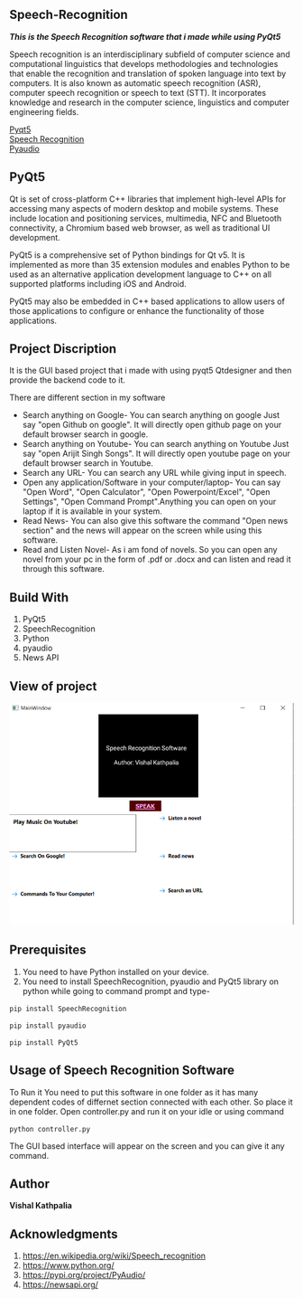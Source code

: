 ## Speech-Recognition

***This is the Speech Recognition software that i made while using PyQt5***

Speech recognition is an interdisciplinary subfield of computer science and computational linguistics that develops methodologies and technologies that enable the recognition and translation of spoken language into text by computers. It is also known as automatic speech recognition (ASR), computer speech recognition or speech to text (STT). It incorporates knowledge and research in the computer science, linguistics and computer engineering fields.

[Pyqt5](https://pypi.org/project/PyQt5/)
<br />
[Speech Recognition](https://pypi.org/project/SpeechRecognition/)
<br />
[Pyaudio](https://pypi.org/project/PyAudio/)
<br />
## PyQt5
Qt is set of cross-platform C++ libraries that implement high-level APIs for accessing many aspects of modern desktop and mobile systems. These include location and positioning services, multimedia, NFC and Bluetooth connectivity, a Chromium based web browser, as well as traditional UI development.

PyQt5 is a comprehensive set of Python bindings for Qt v5. It is implemented as more than 35 extension modules and enables Python to be used as an alternative application development language to C++ on all supported platforms including iOS and Android.

PyQt5 may also be embedded in C++ based applications to allow users of those applications to configure or enhance the functionality of those applications.

## Project Discription

It is the GUI based project that i made with using pyqt5 Qtdesigner and then provide the backend code to it.

There are different section in my software

* Search anything on Google- You can search anything on google Just say "open Github on google". It will directly open github page on your default browser search in google.
* Search anything on Youtube- You can search anything on Youtube Just say "open Arijit Singh Songs". It will directly open youtube page on your default browser search in Youtube.
* Search any URL- You can search any URL while giving input in speech.
* Open any application/Software in your computer/laptop- You can say "Open Word", "Open Calculator", "Open Powerpoint/Excel", "Open Settings", "Open Command Prompt".Anything you can open on your laptop if it is available in your system.
* Read News- You can also give this software the command "Open news section" and the news will appear on the screen while using this software.
* Read and Listen Novel- As i am fond of novels. So you can open any novel from your pc in the form of .pdf or .docx and can listen and read it through this software.

## Build With
1. PyQt5
2. SpeechRecognition
3. Python
4. pyaudio
5. News API

## View of project
![alt text](https://github.com/Er-Vishal-Kathpalia/Speech-Recognition/blob/main/img/Project1.png)

## Prerequisites
1. You need to have Python installed on your device.
2. You need to install SpeechRecognition, pyaudio and PyQt5 library on python while going to command prompt and type-
```
pip install SpeechRecognition
```
```
pip install pyaudio
```
```
pip install PyQt5
```
## Usage of Speech Recognition Software
To Run it You need to put this software in one folder as it has many dependent codes of differnet section connected with each other. So place it in one folder.
Open controller.py and run it on your idle or using command
```
python controller.py
```
The GUI based interface will appear on the screen and you can give it any command.

## Author

**Vishal Kathpalia** 

## Acknowledgments

1. https://en.wikipedia.org/wiki/Speech_recognition
2. https://www.python.org/
3. https://pypi.org/project/PyAudio/
4. https://newsapi.org/
